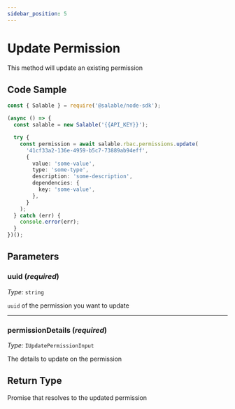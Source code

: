 ```yaml
---
sidebar_position: 5
---
```


# Update Permission

This method will update an existing permission

## Code Sample

```typescript
const { Salable } = require('@salable/node-sdk');

(async () => {
  const salable = new Salable('{{API_KEY}}');

  try {
    const permission = await salable.rbac.permissions.update(
      '41cf33a2-136e-4959-b5c7-73889ab94eff',
      {
        value: 'some-value',
        type: 'some-type',
        description: 'some-description',
        dependencies: {
          key: 'some-value',
        },
      }
    );
  } catch (err) {
    console.error(err);
  }
})();
```

## Parameters

### uuid (_required_)

_Type:_ `string`

`uuid` of the permission you want to update

---

### permissionDetails (_required_)

_Type:_ `IUpdatePermissionInput`

The details to update on the permission

## Return Type

Promise that resolves to the updated permission
